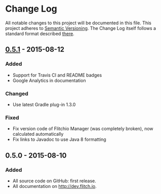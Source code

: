 # Change Log
All notable changes to this project will be documented in this file.
This project adheres to [Semantic Versioning](http://semver.org/).
The Change Log itself follows a standard format described [there](http://keepachangelog.com/).

<!--
## [Unreleased][unreleased]
### Added
### Changed
### Deprecated
### Removed
### Fixed
### Security
### Deprecated
-->

<!--
## [0.7.0] - 2015-??-??
### Added
### Changed
### Deprecated
### Removed
### Fixed
### Security
### Deprecated
-->

## [0.5.1] - 2015-08-12
### Added
- Support for Travis CI and README badges
- Google Analytics in documentation

### Changed
- Use latest Gradle plug-in 1.3.0

### Fixed
- Fix version code of Flitchio Manager (was completely broken), now calculated automatically
- Fix links to Javadoc to use Java 8 formatting

## 0.5.0 - 2015-08-10
### Added
- All source code on GitHub: first release.
- All documentation on http://dev.flitch.io.

[unreleased]: https://github.com/SUPENTA/flitchio-sdk/compare/v0.5.0...HEAD
[0.5.1]: https://github.com/SUPENTA/flitchio-sdk/compare/v0.5.0...v0.5.1
<!-- [0.6.0]: https://github.com/SUPENTA/flitchio-sdk/compare/v0.5.0...v0.6.0 -->
